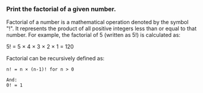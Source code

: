 ### Print the factorial of a given number.

Factorial of a number is a mathematical operation denoted by the symbol "!". It represents the product of all positive integers less than or equal to that number. For example, the factorial of 5 (written as 5!) is calculated as:

5! = 5 × 4 × 3 × 2 × 1 = 120

Factorial can be recursively defined as:

```
n! = n × (n-1)! for n > 0

And:
0! = 1
```
